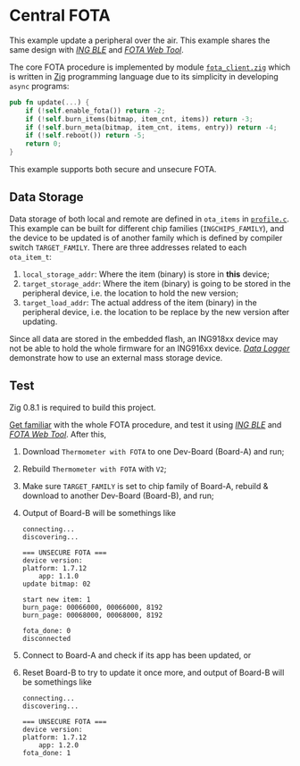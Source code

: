 # Central FOTA

This example update a peripheral over the air. This example shares the same design with
[_ING BLE_](https://github.com/ingchips/INGdemo/) and
[_FOTA Web Tool_](https://ingchips.github.io/web_apps/ing918_ota/index.html).

The core FOTA procedure is implemented by module [`fota_client.zig`](../src/fota_client.zig)
which is written in [Zig](https://ziglang.org) programming language due to its simplicity in developing
`async` programs:

```rust
pub fn update(...) {
    if (!self.enable_fota()) return -2;
    if (!self.burn_items(bitmap, item_cnt, items)) return -3;
    if (!self.burn_meta(bitmap, item_cnt, items, entry)) return -4;
    if (!self.reboot()) return -5;
    return 0;
}
```

This example supports both secure and unsecure FOTA.

## Data Storage

Data storage of both local and remote are defined in `ota_items` in [`profile.c`](../src/profile.c).
This example can be built for different chip families (`INGCHIPS_FAMILY`), and the device to be updated
is of another family which is defined by compiler switch `TARGET_FAMILY`. There are three addresses
related to each `ota_item_t`:

1. `local_storage_addr`: Where the item (binary) is store in **this** device;
1. `target_storage_addr`: Where the item (binary) is going to be stored in the peripheral device, i.e.
    the location to hold the new version;
1. `target_load_addr`: The actual address of the item (binary) in the peripheral device, i.e. the
    location to be replace by the new version after updating.

Since all data are stored in the embedded flash, an ING918xx device may not be able to hold the whole
firmware for an ING916xx device. [_Data Logger_](../../../examples/data_logger/doc/index.md) demonstrate
how to use an external mass storage device.

## Test

 Zig 0.8.1 is required to build this project.

[Get familiar](https://ingchips.github.io/blog/fota_demo_zh/) with the whole FOTA procedure,
and test it using [_ING BLE_](https://github.com/ingchips/INGdemo/) and
[_FOTA Web Tool_](https://ingchips.github.io/web_apps/ing918_ota/index.html). After this,

1. Download `Thermometer with FOTA` to one Dev-Board (Board-A) and run;
1. Rebuild `Thermometer with FOTA` with `V2`;
1. Make sure `TARGET_FAMILY` is set to chip family of Board-A, rebuild & download
    to another Dev-Board (Board-B), and run;
1. Output of Board-B will be somethings like

    ```
    connecting...
    discovering...

    === UNSECURE FOTA ===
    device version:
    platform: 1.7.12
        app: 1.1.0
    update bitmap: 02

    start new item: 1
    burn_page: 00066000, 00066000, 8192
    burn_page: 00068000, 00068000, 8192

    fota_done: 0
    disconnected
    ```
1. Connect to Board-A and check if its app has been updated, or
1. Reset Board-B to try to update it once more, and output of Board-B will be somethings like

    ```
    connecting...
    discovering...

    === UNSECURE FOTA ===
    device version:
    platform: 1.7.12
        app: 1.2.0
    fota_done: 1
    ```